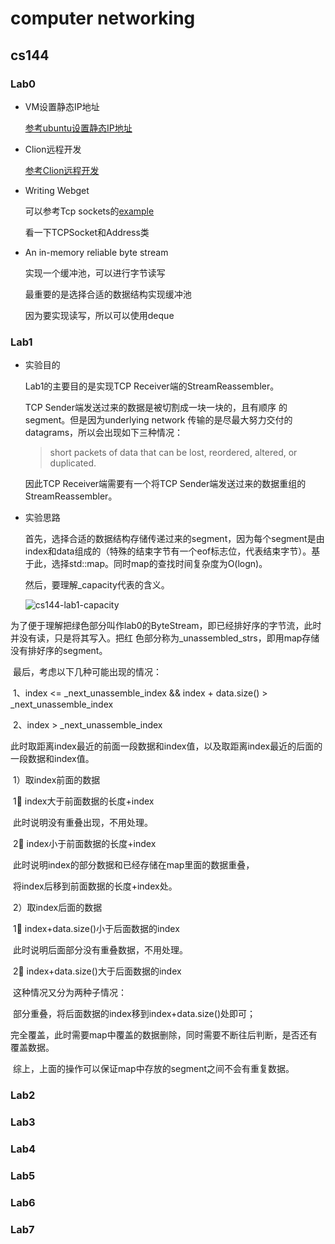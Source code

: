 # computer networking

## cs144

### Lab0

* VM设置静态IP地址

  [参考ubuntu设置静态IP地址](https://www.myfreax.com/how-to-configure-static-ip-address-on-ubuntu-20-04/)	

* Clion远程开发

  [参考Clion远程开发](https://cloud.tencent.com/developer/article/1406250)

  

* Writing Webget

  可以参考Tcp sockets的[example](https://cs144.github.io/doc/lab1/class_t_c_p_socket.html#details)

  看一下TCPSocket和Address类

  

* An in-memory reliable byte stream

  实现一个缓冲池，可以进行字节读写

  最重要的是选择合适的数据结构实现缓冲池

  因为要实现读写，所以可以使用deque

  

### Lab1

- 实验目的

  Lab1的主要目的是实现TCP Receiver端的StreamReassembler。

  TCP Sender端发送过来的数据是被切割成一块一块的，且有顺序	的segment。但是因为underlying network 传输的是尽最大努力交付的datagrams，所以会出现如下三种情况：

  > short packets of data that can be lost, reordered, altered, or duplicated. 

  因此TCP Receiver端需要有一个将TCP Sender端发送过来的数据重组的StreamReassembler。

- 实验思路

  首先，选择合适的数据结构存储传递过来的segment，因为每个segment是由index和data组成的（特殊的结束字节有一个eof标志位，代表结束字节）。基于此，选择std::map。同时map的查找时间复杂度为O(logn)。

  然后，要理解_capacity代表的含义。

  ![cs144-lab1-capacity](/Users/yangqian/study/study-record/cs144-lab1-capacity.png)

​		为了便于理解把绿色部分叫作lab0的ByteStream，即已经排好序的字节流，此时并没有读，只是将其写入。把红		色部分称为_unassembled_strs，即用map存储没有排好序的segment。

​		最后，考虑以下几种可能出现的情况：

​		1、index <=  _next_unassemble_index && index + data.size() > _next_unassemble_index

​		2、index > _next_unassemble_index

​						此时取距离index最近的前面一段数据和index值，以及取距离index最近的后面的一段数据和index值。

​						1）取index前面的数据

​									1⃣️ index大于前面数据的长度+index

​									此时说明没有重叠出现，不用处理。

​									2⃣️ index小于前面数据的长度+index

​									此时说明index的部分数据和已经存储在map里面的数据重叠，

​									将index后移到前面数据的长度+index处。

​			2）取index后面的数据

​									1⃣️ index+data.size()小于后面数据的index

​									此时说明后面部分没有重叠数据，不用处理。

​									2⃣️ index+data.size()大于后面数据的index

​									这种情况又分为两种子情况：

​									部分重叠，将后面数据的index移到index+data.size()处即可；

​									完全覆盖，此时需要map中覆盖的数据删除，同时需要不断往后判断，是否还有覆盖数据。

​	综上，上面的操作可以保证map中存放的segment之间不会有重复数据。

### Lab2

### Lab3

### Lab4

### Lab5

### Lab6

### Lab7



